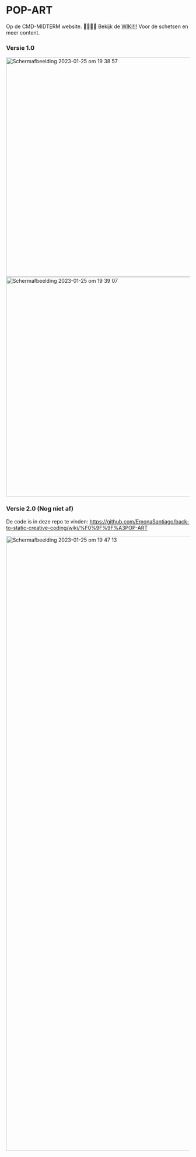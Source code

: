 # POP-ART
Op de CMD-MIDTERM website. 
🎨👩🏻‍💻 Bekijk de [WIKI!!!](https://github.com/EmonaSantiago/back-to-static-creative-coding/wiki/%F0%9F%9F%A3POP-ART) Voor de schetsen en meer content.

### Versie 1.0
<img width="600" alt="Schermafbeelding 2023-01-25 om 19 38 57" src="https://user-images.githubusercontent.com/90447045/214653228-98457ab9-30a0-4345-848b-e59209f034c3.png">
<img width="600" alt="Schermafbeelding 2023-01-25 om 19 39 07" src="https://user-images.githubusercontent.com/90447045/214653233-903baefb-0220-4ca6-8890-3a8b1e2fd2b7.png">

### Versie 2.0 (Nog niet af)
De code is in deze repo te vinden: 
https://github.com/EmonaSantiago/back-to-static-creative-coding/wiki/%F0%9F%9F%A3POP-ART

<img width="1680" alt="Schermafbeelding 2023-01-25 om 19 47 13" src="https://user-images.githubusercontent.com/90447045/214655265-6dd066ae-1690-4c71-9b42-44b4ea6c7944.png">
